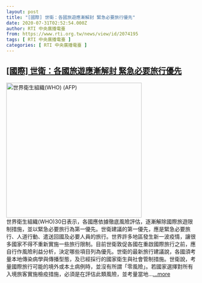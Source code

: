 ```yaml
---
layout: post
title: "[國際] 世衛：各國旅遊應漸解封 緊急必要旅行優先"
date: 2020-07-31T02:52:54.000Z
author: RTI 中央廣播電臺
from: https://www.rti.org.tw/news/view/id/2074195
tags: [ RTI 中央廣播電臺 ]
categories: [ RTI 中央廣播電臺 ]
---
```

<!--1596163974000-->
[[國際] 世衛：各國旅遊應漸解封 緊急必要旅行優先](https://www.rti.org.tw/news/view/id/2074195)
------

<div>
<img src="https://static.rti.org.tw/assets/thumbnails/2020/05/13/049205100ac5e191e3c21fd20678b24d.jpg" width="360" alt="世界衛生組織(WHO)  (AFP)" title="世界衛生組織(WHO)  (AFP)"><br>世界衛生組織(WHO)30日表示，各國應依據徹底風險評估，逐漸解除國際旅遊限制措施，並以緊急必要旅行為第一優先。世衛建議的第一優先，應是緊急必要旅行、人道行動、遣送回國及必要人員的旅行。世界許多地區發生新一波疫情，讓很多國家不得不重新實施一些旅行限制。目前世衛敦促各國在重啟國際旅行之前，應自行作風險利益分析，決定哪些項目列為優先。世衛的最新旅行建議說，各國須考量本地傳染病學與傳播型態，及已經採行的國家衛生與社會管制措施。世衛說，考量國際旅行可能的境外或本土病例時，並沒有所謂「零風險」。若國家選擇對所有入境旅客實施檢疫措施，必須是在評估此類風險，並考量當地...<a target="_blank" href="https://www.rti.org.tw/news/view/id/2074195">...more</a>
</div>
